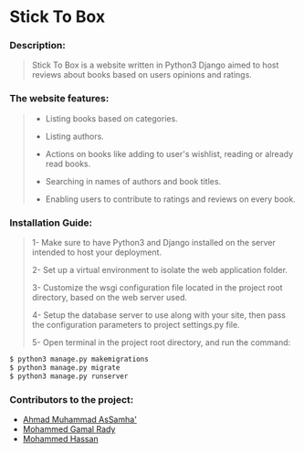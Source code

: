 # Stick To Box
### Description:
> Stick To Box is a website written in Python3 Django aimed to host reviews about books based on users opinions and ratings.

### The website features:
> - Listing books based on categories.
>
> - Listing authors.
>
> - Actions on books like adding to user's wishlist, reading or already read books.
>
> - Searching in names of authors and book titles.
>
> - Enabling users to contribute to ratings and reviews on every book.
>
### Installation Guide:
> 1- Make sure to have Python3 and Django installed on the server intended to host your deployment.
>
> 2- Set up a virtual environment to isolate the web application folder.
>
> 3- Customize the wsgi configuration file located in the project root directory, based on the web server used.
>
> 4- Setup the database server to use along with your site, then pass the configuration parameters to project settings.py file.
>
> 5- Open terminal in the project root directory, and run the command:
```sh
$ python3 manage.py makemigrations
$ python3 manage.py migrate
$ python3 manage.py runserver
```
### Contributors to the project:
- [Ahmad Muhammad AsSamha'](https://github.com/AsSamhaa)
- [Mohammed Gamal Rady](https://github.com/gemyero)
- [Mohammed Hassan](https://github.com/Mohamed-Hasan)
